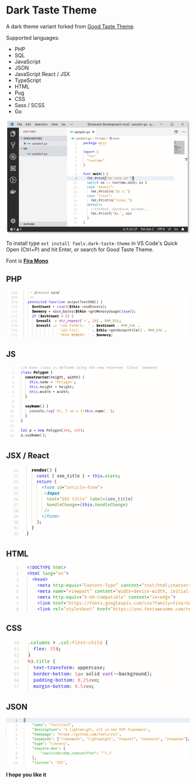 # Dark Taste Theme

A dark theme variant forked from [Good Taste Theme](https://github.com/faelv/good-taste-theme).

Supported languages:
- PHP
- SQL
- JavaScript
- JSON
- JavaScript React / JSX
- TypeScript
- HTML
- Pug
- CSS
- Sass / SCSS
- Go

![Window Sample](./images/sample-window.png)

To install type `ext install faelv.dark-taste-theme` in VS Code's Quick Open (Ctrl+P) and hit Enter, or search for Good
Taste Theme.

Font is [**Fira Mono**](https://mozilla.github.io/Fira/)

## PHP

![PHP Sample](./images/sample-php.png)

## JS

![JS Sample](./images/sample-js.png)

## JSX / React

![JSX Sample](./images/sample-jsx.png)

## HTML

![HTML Sample](./images/sample-html.png)

## CSS

![CSS Sample](./images/sample-css.png)

## JSON

![JSON Sample](./images/sample-json.png)

**I hope you like it**
